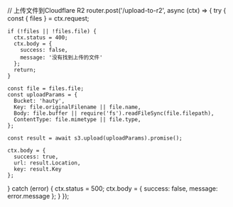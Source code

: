 // 上传文件到Cloudflare R2
router.post('/upload-to-r2', async (ctx) => {
  try {
    const { files } = ctx.request;
    
    if (!files || !files.file) {
      ctx.status = 400;
      ctx.body = {
        success: false,
        message: '没有找到上传的文件'
      };
      return;
    }
    
    const file = files.file;    
    const uploadParams = {
      Bucket: 'hauty',
      Key: file.originalFilename || file.name,
      Body: file.buffer || require('fs').readFileSync(file.filepath),
      ContentType: file.mimetype || file.type,
    };
    
    const result = await s3.upload(uploadParams).promise();
    
    ctx.body = {
      success: true,
      url: result.Location,
      key: result.Key
    };
  } catch (error) {
    ctx.status = 500;
    ctx.body = {
      success: false,
      message: error.message
    };
  }
});